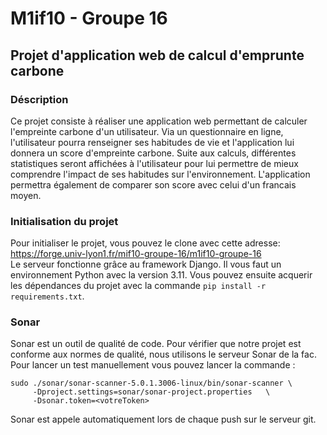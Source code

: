 # M1if10 - Groupe 16
## Projet d'application web de calcul d'emprunte carbone
### Déscription
Ce projet consiste à réaliser une application web permettant de calculer l'empreinte carbone d'un utilisateur. Via un questionnaire en ligne, l'utilisateur pourra renseigner ses habitudes de vie et l'application lui donnera un score d'empreinte carbone. Suite aux calculs, différentes statistiques seront affichées à l'utilisateur pour lui permettre de mieux comprendre l'impact de ses habitudes sur l'environnement. L'application permettra également de comparer son score avec celui d'un francais moyen.

### Initialisation du projet
Pour initialiser le projet, vous pouvez le clone avec cette adresse: https://forge.univ-lyon1.fr/mif10-groupe-16/m1if10-groupe-16  
Le serveur fonctionne grâce au framework Django. Il vous faut un environnement Python avec la version 3.11. Vous pouvez ensuite acquerir les dépendances du projet avec la commande `pip install -r requirements.txt`. 

### Sonar
Sonar est un outil de qualité de code. Pour vérifier que notre projet est conforme aux normes de qualité, nous utilisons le serveur Sonar de la fac.
Pour lancer un test manuellement vous pouvez lancer la commande :
```shell
sudo ./sonar/sonar-scanner-5.0.1.3006-linux/bin/sonar-scanner \
     -Dproject.settings=sonar/sonar-project.properties   \
     -Dsonar.token=<votreToken>
```
Sonar est appele automatiquement lors de chaque push sur le serveur git.

